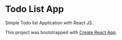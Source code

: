 # Todo List App

Simple Todo list Application with React JS.

This project was bootstrapped with [Create React App](https://github.com/facebookincubator/create-react-app).
